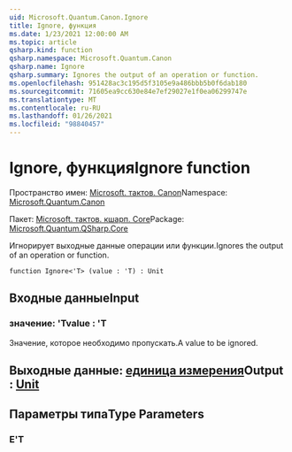 ```yaml
---
uid: Microsoft.Quantum.Canon.Ignore
title: Ignore, функция
ms.date: 1/23/2021 12:00:00 AM
ms.topic: article
qsharp.kind: function
qsharp.namespace: Microsoft.Quantum.Canon
qsharp.name: Ignore
qsharp.summary: Ignores the output of an operation or function.
ms.openlocfilehash: 951428ac3c195d5f3105e9a486bbb5b0f6dab180
ms.sourcegitcommit: 71605ea9cc630e84e7ef29027e1f0ea06299747e
ms.translationtype: MT
ms.contentlocale: ru-RU
ms.lasthandoff: 01/26/2021
ms.locfileid: "98840457"
---
```

# <a name="ignore-function"></a><span data-ttu-id="e0f28-102">Ignore, функция</span><span class="sxs-lookup"><span data-stu-id="e0f28-102">Ignore function</span></span>

<span data-ttu-id="e0f28-103">Пространство имен: [Microsoft. тактов. Canon](xref:Microsoft.Quantum.Canon)</span><span class="sxs-lookup"><span data-stu-id="e0f28-103">Namespace: [Microsoft.Quantum.Canon](xref:Microsoft.Quantum.Canon)</span></span>

<span data-ttu-id="e0f28-104">Пакет: [Microsoft. тактов. кшарп. Core](https://nuget.org/packages/Microsoft.Quantum.QSharp.Core)</span><span class="sxs-lookup"><span data-stu-id="e0f28-104">Package: [Microsoft.Quantum.QSharp.Core](https://nuget.org/packages/Microsoft.Quantum.QSharp.Core)</span></span>


<span data-ttu-id="e0f28-105">Игнорирует выходные данные операции или функции.</span><span class="sxs-lookup"><span data-stu-id="e0f28-105">Ignores the output of an operation or function.</span></span>

```qsharp
function Ignore<'T> (value : 'T) : Unit
```


## <a name="input"></a><span data-ttu-id="e0f28-106">Входные данные</span><span class="sxs-lookup"><span data-stu-id="e0f28-106">Input</span></span>

### <a name="value--t"></a><span data-ttu-id="e0f28-107">значение: 'T</span><span class="sxs-lookup"><span data-stu-id="e0f28-107">value : 'T</span></span>

<span data-ttu-id="e0f28-108">Значение, которое необходимо пропускать.</span><span class="sxs-lookup"><span data-stu-id="e0f28-108">A value to be ignored.</span></span>



## <a name="output--unit"></a><span data-ttu-id="e0f28-109">Выходные данные: [единица измерения](xref:microsoft.quantum.lang-ref.unit)</span><span class="sxs-lookup"><span data-stu-id="e0f28-109">Output : [Unit](xref:microsoft.quantum.lang-ref.unit)</span></span>



## <a name="type-parameters"></a><span data-ttu-id="e0f28-110">Параметры типа</span><span class="sxs-lookup"><span data-stu-id="e0f28-110">Type Parameters</span></span>

### <a name="t"></a><span data-ttu-id="e0f28-111">Е</span><span class="sxs-lookup"><span data-stu-id="e0f28-111">'T</span></span>

